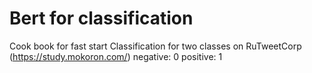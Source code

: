 # Bert for classification
Cook book for fast start
Classification for two classes on RuTweetCorp (https://study.mokoron.com/)
negative: 0
positive: 1